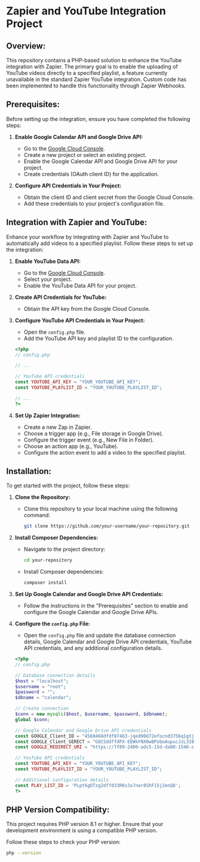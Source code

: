 # Zapier and YouTube Integration Project

## Overview:

This repository contains a PHP-based solution to enhance the YouTube integration with Zapier. The primary goal is to enable the uploading of YouTube videos directly to a specified playlist, a feature currently unavailable in the standard Zapier YouTube integration. Custom code has been implemented to handle this functionality through Zapier Webhooks.

## Prerequisites:

Before setting up the integration, ensure you have completed the following steps:

1. **Enable Google Calendar API and Google Drive API:**
   - Go to the [Google Cloud Console](https://console.cloud.google.com/).
   - Create a new project or select an existing project.
   - Enable the Google Calendar API and Google Drive API for your project.
   - Create credentials (OAuth client ID) for the application.

2. **Configure API Credentials in Your Project:**
   - Obtain the client ID and client secret from the Google Cloud Console.
   - Add these credentials to your project's configuration file.

## Integration with Zapier and YouTube:

Enhance your workflow by integrating with Zapier and YouTube to automatically add videos to a specified playlist. Follow these steps to set up the integration:

1. **Enable YouTube Data API:**
   - Go to the [Google Cloud Console](https://console.cloud.google.com/).
   - Select your project.
   - Enable the YouTube Data API for your project.

2. **Create API Credentials for YouTube:**
   - Obtain the API key from the Google Cloud Console.

3. **Configure YouTube API Credentials in Your Project:**
   - Open the `config.php` file.
   - Add the YouTube API key and playlist ID to the configuration.

    ```php
    <?php
    // config.php

    // ...

    // YouTube API credentials
    const YOUTUBE_API_KEY = "YOUR_YOUTUBE_API_KEY";
    const YOUTUBE_PLAYLIST_ID = "YOUR_YOUTUBE_PLAYLIST_ID";

    // ...
    ?>
    ```

4. **Set Up Zapier Integration:**
   - Create a new Zap in Zapier.
   - Choose a trigger app (e.g., File storage in Google Drive).
   - Configure the trigger event (e.g., New File in Folder).
   - Choose an action app (e.g., YouTube).
   - Configure the action event to add a video to the specified playlist.

## Installation:

To get started with the project, follow these steps:

1. **Clone the Repository:**
   - Clone this repository to your local machine using the following command:
     ```bash
     git clone https://github.com/your-username/your-repository.git
     ```

2. **Install Composer Dependencies:**
   - Navigate to the project directory:
     ```bash
     cd your-repository
     ```
   - Install Composer dependencies:
     ```bash
     composer install
     ```

3. **Set Up Google Calendar and Google Drive API Credentials:**
   - Follow the instructions in the "Prerequisites" section to enable and configure the Google Calendar and Google Drive APIs.

4. **Configure the `config.php` File:**
   - Open the `config.php` file and update the database connection details, Google Calendar and Google Drive API credentials, YouTube API credentials, and any additional configuration details.

    ```php
    <?php
    // config.php

    // Database connection details
    $host = "localhost";
    $username = "root";
    $password = "";
    $dbname = "calendar";

    // Create connection
    $conn = new mysqli($host, $username, $password, $dbname);
    global $conn;

    // Google Calendar and Google Drive API credentials
    const GOOGLE_Client_ID = "4560468dfdf07463-jqed90d72efocnd3756q1gtj353temi7.apps.googleusercontent.com";
    const GOOGLE_Client_SERECT = "GOCSddffdPX-EEWkFNX0wBPoboAupucJzL3I8CBQ";
    const GOOGLE_REDIRECT_URI = "https://7f89-2400-adc5-15d-da00-1546-cc9e-7b6e-a58d.ngrok-free.app";

    // YouTube API credentials
    const YOUTUBE_API_KEY = "YOUR_YOUTUBE_API_KEY";
    const YOUTUBE_PLAYLIST_ID = "YOUR_YOUTUBE_PLAYLIST_ID";

    // Additional configuration details
    const PLAY_LIST_ID = 'PLpt6gOTzg2dffd33RKs3x7ner8ShF15j2enQ8';
    ?>
    ```

## PHP Version Compatibility:

This project requires PHP version 8.1 or higher. Ensure that your development environment is using a compatible PHP version.

Follow these steps to check your PHP version:

```bash
php --version
